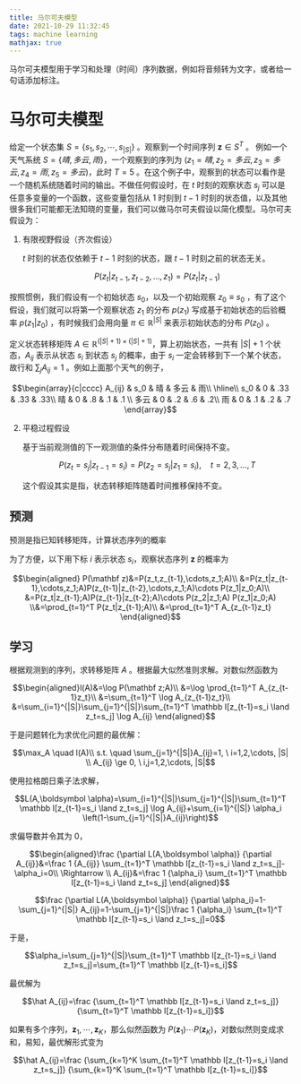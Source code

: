 ```yaml
---
title: 马尔可夫模型
date: 2021-10-29 11:32:45
tags: machine learning
mathjax: true
---
```

马尔可夫模型用于学习和处理（时间）序列数据，例如将音频转为文字，或者给一句话添加标注。
<!--more-->

# 马尔可夫模型
给定一个状态集 $S=\{s_1,s_2,\cdots, s_{|S|}\}$ 。观察到一个时间序列 $\mathbf z \in S^T$ 。 例如一个天气系统 $S=\{晴,多云,雨\}$，一个观察到的序列为 $(z_1=晴,z_2=多云,z_3=多云,z_4=雨,z_5=多云)$，此时 $T=5$ 。在这个例子中，观察到的状态可以看作是一个随机系统随着时间的输出。不做任何假设时，在 $t$ 时刻的观察状态 $s_j$ 可以是任意多变量的一个函数，这些变量包括从 $1$ 时刻到 $t-1$ 时刻的状态值，以及其他很多我们可能都无法知晓的变量，我们可以做马尔可夫假设以简化模型。马尔可夫假设为：

1. 有限视野假设（齐次假设）

    $t$ 时刻的状态仅依赖于 $t-1$ 时刻的状态，跟 $t-1$ 时刻之前的状态无关。

    $$P(z_t|z_{t-1},z_{t-2},\ldots,z_1)=P(z_t|z_{t-1})$$



按照惯例，我们假设有一个初始状态 $s_0$，以及一个初始观察 $z_0 \equiv s_0$ ，有了这个假设，我们就可以将第一个观察状态 $z_1$ 的分布 $p(z_1)$ 写成基于初始状态的后验概率 $p(z_1|z_0)$  ，有时候我们会用向量 $\pi \in \mathbb R^{|S|}$ 来表示初始状态的分布 $P(z_0)$ 。

定义状态转移矩阵 $A \in \mathbb R^{(|S|+1) \times (|S|+1)}$，算上初始状态，一共有 $|S|+1$ 个状态，$A_{ij}$ 表示从状态 $s_i$ 到状态 $s_j$ 的概率，由于 $s_i$ 一定会转移到下一个某个状态，故行和 $\sum_j A_{ij}=1$ 。例如上面那个天气的例子，

$$\begin{array}{c|cccc}
A_{ij} & s_0 & 晴 & 多云 & 雨\\
\hline\\
s_0 & 0 & .33 & .33 & .33\\
晴 & 0 & .8 & .1 & .1 \\
多云 & 0 & .2 & .6 & .2\\
雨 & 0 & .1 & .2 & .7
\end{array}$$

2. 平稳过程假设

    基于当前观测值的下一观测值的条件分布随着时间保持不变。

    $$P(z_t=s_j|z_{t-1}=s_i)=P(z_2=s_j|z_1=s_i), \quad t=2,3,\ldots,T$$

    这个假设其实是指，状态转移矩阵随着时间推移保持不变。

## 预测

预测是指已知转移矩阵，计算状态序列的概率

为了方便，以下用下标 $i$ 表示状态 $s_i$，观察状态序列 $\mathbf z$ 的概率为

$$\begin{aligned} P(\mathbf z)&=P(z_t,z_{t-1},\cdots,z_1;A)\\
&=P(z_t|z_{t-1},\cdots,z_1;A)P(z_{t-1}|z_{t-2},\cdots,z_1;A)\cdots P(z_1|z_0;A)\\
&=P(z_t|z_{t-1};A)P(z_{t-1}|z_{t-2};A)\cdots P(z_2|z_1;A) P(z_1|z_0;A)
\\&=\prod_{t=1}^T P(z_t|z_{t-1};A)\\
&=\prod_{t=1}^T A_{z_{t-1}z_t}
\end{aligned}$$

## 学习

根据观测到的序列，求转移矩阵 $A$ 。根据最大似然准则求解。对数似然函数为

$$\begin{aligned}l(A)&=\log P(\mathbf z;A)\\
&=\log \prod_{t=1}^T A_{z_{t-1}z_t}\\
&=\sum_{t=1}^T \log A_{z_{t-1}z_t}\\
&=\sum_{i=1}^{|S|}\sum_{j=1}^{|S|}\sum_{t=1}^T \mathbb I[z_{t-1}=s_i \land z_t=s_j] \log A_{ij}
\end{aligned}$$

于是问题转化为求优化问题的最优解：

$$\max_A \quad l(A)\\
s.t.  \quad \sum_{j=1}^{|S|}A_{ij}=1, \ i=1,2,\cdots, |S| \\
A_{ij} \ge 0, \ i,j=1,2,\cdots, |S|$$

使用拉格朗日乘子法求解，

$$L(A,\boldsymbol \alpha)=\sum_{i=1}^{|S|}\sum_{j=1}^{|S|}\sum_{t=1}^T \mathbb I[z_{t-1}=s_i \land z_t=s_j] \log A_{ij}+\sum_{i=1}^{|S|} \alpha_i \left(1-\sum_{j=1}^{|S|}A_{ij}\right)$$

求偏导数并令其为 0，

$$\begin{aligned}\frac {\partial L(A,\boldsymbol \alpha)} {\partial A_{ij}}&=\frac 1 {A_{ij}} \sum_{t=1}^T \mathbb I[z_{t-1}=s_i \land z_t=s_j]-\alpha_i=0\\
\Rightarrow \\
A_{ij}&=\frac 1 {\alpha_i} \sum_{t=1}^T \mathbb I[z_{t-1}=s_i \land z_t=s_j]
\end{aligned}$$

$$\frac {\partial L(A,\boldsymbol \alpha)} {\partial \alpha_i}=1-\sum_{j=1}^{|S|} A_{ij}=1-\sum_{j=1}^{|S|}\frac 1 {\alpha_i} \sum_{t=1}^T \mathbb I[z_{t-1}=s_i \land z_t=s_j]=0$$

于是，

$$\alpha_i=\sum_{j=1}^{|S|}\sum_{t=1}^T \mathbb I[z_{t-1}=s_i \land z_t=s_j]=\sum_{t=1}^T \mathbb I[z_{t-1}=s_i]$$

最优解为

$$\hat A_{ij}=\frac {\sum_{t=1}^T \mathbb I[z_{t-1}=s_i \land z_t=s_j]} {\sum_{t=1}^T \mathbb I[z_{t-1}=s_i]}$$

如果有多个序列，$\mathbf z_1, \cdots, \mathbf z_K$，那么似然函数为 $P(\mathbf z_1)\cdots P(\mathbf z_K)$，对数似然则变成求和，易知，最优解形式变为

$$\hat A_{ij}=\frac {\sum_{k=1}^K \sum_{t=1}^T \mathbb I[z_{t-1}=s_i \land z_t=s_j]} {\sum_{k=1}^K \sum_{t=1}^T \mathbb I[z_{t-1}=s_i]}$$

